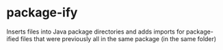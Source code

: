 # package-ify
Inserts files into Java package directories and adds imports for package-ified files that were previously all in the same package (in the same folder)

